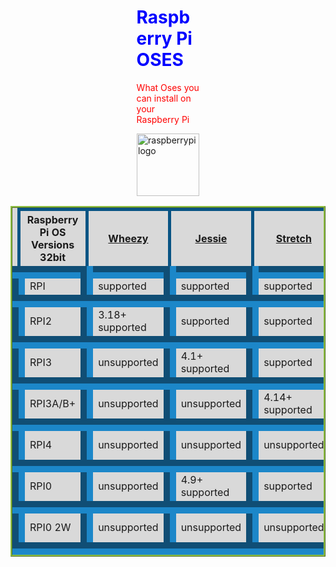 <!DOCTYPE html>
<html>
<style>
.center {
  display: block;
  margin-left: auto;
  margin-right: auto;
  width: 20%;
}
      table {
        border-style: ridge;
        border-color: #8ebf42;
        background-color: #d9d9d9;
      }
      th {
        border: 5px solid #095484;
      }
      td {
        border: 20px groove #1c87c9;
      }
    </style>
<body>

<h1 class="center" style="color:blue;"> Raspberry Pi OSES</h1>
<p class="center" style="color:red;">What Oses you can install on your Raspberry Pi</p>

<img src="https://www.raspberrypi.org/app/uploads/2018/03/RPi-Logo-Reg-SCREEN.png" alt="raspberrypilogo" style="width:100px;height:100px;" class="center">

<table style="width:100%">
  <tr>
    <th>Raspberry Pi OS Versions 32bit</th>
    <th> <a href="https://downloads.raspberrypi.org/raspbian/images/raspbian-2015-05-07/2015-05-05-raspbian-wheezy.zip">Wheezy</a> </th>
    <th> <a href="https://downloads.raspberrypi.org/raspbian/images/raspbian-2017-07-05/2017-07-05-raspbian-jessie.zip">Jessie</a></th>
    <th> <a href="http://downloads.raspberrypi.org/raspbian/images/raspbian-2019-04-09/2019-04-08-raspbian-stretch.zip">Stretch</a></th>
    <th> <a href="http://downloads.raspberrypi.org/raspios_oldstable_armhf/images/raspios_oldstable_armhf-2021-12-02/2021-12-02-raspios-buster-armhf.zip">Buster</a></th>
    <th> <a href="http://downloads.raspberrypi.org/raspios_armhf/images/raspios_armhf-2021-11-08/2021-10-30-raspios-bullseye-armhf.zip">Bullseye</a></th>
    <th>Sid</th>
  </tr>
  <tr>
    <td>RPI</td>
    <td>supported</td>
    <td>supported</td>
    <td>supported</td>
    <td>supported</td>
    <td>supported</td>
    <td></td>
  </tr>
  <tr>
    <td>RPI2</td>
    <td>3.18+ supported</td>
    <td>supported</td>
    <td>supported</td>
    <td>supported</td>
    <td>supported</td>
  </tr>
  <tr>
    <td>RPI3</td>
    <td>unsupported</td>
    <td>4.1+ supported</td>
    <td>supported</td>
    <td>supported</td>
    <td>supported</td>
  </tr>
  <tr>
    <td>RPI3A/B+</td>
    <td>unsupported</td>
    <td>unsupported</td>
    <td>4.14+ supported</td>
    <td>supported</td>
    <td>supported</td>
  </tr>
  <tr>
    <td>RPI4</td>
    <td>unsupported</td>
    <td>unsupported</td>
    <td>unsupported</td>
    <td>4.19+ supported</td>
    <td>supported</td>
  </tr>
<tr>
    <td>RPI0</td>
    <td>unsupported</td>
    <td>4.9+ supported</td>
    <td>supported</td>
    <td>supported</td>
    <td>supported</td>
  </tr>
  <tr>
    <td>RPI0 2W</td>
    <td>unsupported</td>
    <td>unsupported</td>
    <td>unsupported</td>
    <td>5.10.17+ supported</td>
    <td>supported</td>
  </tr>
</table>

</body>
</html>


